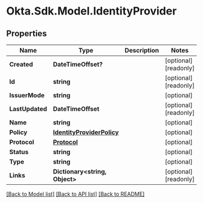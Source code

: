 # Okta.Sdk.Model.IdentityProvider

## Properties

Name | Type | Description | Notes
------------ | ------------- | ------------- | -------------
**Created** | **DateTimeOffset?** |  | [optional] [readonly] 
**Id** | **string** |  | [optional] [readonly] 
**IssuerMode** | **string** |  | [optional] 
**LastUpdated** | **DateTimeOffset** |  | [optional] [readonly] 
**Name** | **string** |  | [optional] 
**Policy** | [**IdentityProviderPolicy**](IdentityProviderPolicy.md) |  | [optional] 
**Protocol** | [**Protocol**](Protocol.md) |  | [optional] 
**Status** | **string** |  | [optional] 
**Type** | **string** |  | [optional] 
**Links** | **Dictionary&lt;string, Object&gt;** |  | [optional] [readonly] 

[[Back to Model list]](../README.md#documentation-for-models) [[Back to API list]](../README.md#documentation-for-api-endpoints) [[Back to README]](../README.md)

